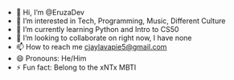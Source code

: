 - 👋 Hi, I’m @EruzaDev
- 👀 I’m interested in Tech, Programming, Music, Different Culture
- 🌱 I’m currently learning Python and Intro to CS50
- 💞️ I’m looking to collaborate on right now, I have none
- 📫 How to reach me cjaylavapie5@gmail.com
- 😄 Pronouns: He/Him
- ⚡ Fun fact: Belong to the xNTx MBTI 

<!---
EruzaDev/EruzaDev is a ✨ special ✨ repository because its `README.md` (this file) appears on your GitHub profile.
You can click the Preview link to take a look at your changes.
--->
